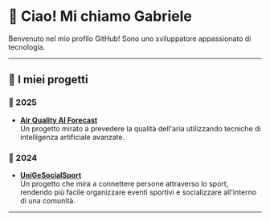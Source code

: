 # 👋 Ciao! Mi chiamo Gabriele

Benvenuto nel mio profilo GitHub! Sono uno sviluppatore appassionato di tecnologia.

---

## 🚀 I miei progetti

### 📅 2025
- **[Air Quality AI Forecast](https://github.com/KintsuKayaba/Air-Quality-AI-Forecast)**  
  Un progetto mirato a prevedere la qualità dell'aria utilizzando tecniche di intelligenza artificiale avanzate.

### 📅 2024
- **[UniGeSocialSport](https://github.com/KintsuKayaba/UniGeSocialSport)**  
  Un progetto che mira a connettere persone attraverso lo sport, rendendo più facile organizzare eventi sportivi e socializzare all'interno di una comunità.

---
